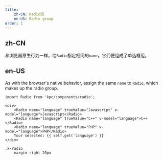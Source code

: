 ```yaml
---
title:
    zh-CN: Radio组
    en-US: Radio group
order: 1
---
```


## zh-CN

和浏览器原生行为一样，给`Radio`指定相同的`name`，它们便组成了单选框组。

## en-US

As with the browser's native behavior, assign the same `name` to `Radio`, which makes up the radio group.

```vdt
import Radio from 'kpc/components/radio';

<div>
    <Radio name="language" trueValue="Javascript" v-model="language">Javascript</Radio>
    <Radio name="language" trueValue="C++" v-model="language">C++</Radio>
    <Radio name="language" trueValue="PHP" v-model="language">PHP</Radio>
    Your selected: {{ self.get('language') }}
</div>
```

```styl
.k-radio
    margin-right 20px
```
